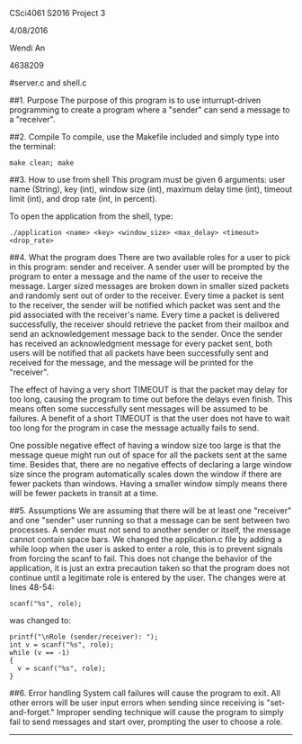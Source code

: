 CSci4061 S2016 Project 3

4/08/2016

Wendi An

4638209 

#server.c and shell.c

##1. Purpose
The purpose of this program is to use inturrupt-driven programming to create a program where a "sender" can send a message to a "receiver".

##2. Compile
To compile, use the Makefile included and simply type into the terminal:
```
make clean; make
```
##3. How to use from shell
This program must be given 6 arguments: user name (String), key (int), window size (int), maximum delay time (int), timeout limit (int), and drop rate (int, in percent).

To open the application from the shell, type:
```
./application <name> <key> <window_size> <max_delay> <timeout> <drop_rate>
```

##4. What the program does
There are two available roles for a user to pick in this program: sender and receiver. A sender user will be prompted by the program to enter a message and the name of the user to receive the message. Larger sized messages are broken down in smaller sized packets and randomly sent out of order to the receiver.  Every time a packet is sent to the receiver, the sender will be notified which packet was sent and the pid associated with the receiver's name. Every time a packet is delivered successfully, the receiver should retrieve the packet from their mailbox and send an acknowledgement message back to the sender. Once the sender has received an acknowledgment message for every packet sent, both users will be notified that all packets have been successfully sent and received for the message, and the message will be printed for the "receiver".

The effect of having a very short TIMEOUT is that the packet may delay for too long, causing the program to time out before the delays even finish.  This means often some successfully sent messages will be assumed to be failures.  A benefit of a short TIMEOUT is that the user does not have to wait too long for the program in case the message actually fails to send.

One possible negative effect of having a window size too large is that the message queue might run out of space for all the packets sent at the same time.  Besides that, there are no negative effects of declaring a large window size since the program automatically scales down the window if there are fewer packets than windows.  Having a smaller window simply means there will be fewer packets in transit at a time.


##5. Assumptions
We are assuming that there will be at least one "receiver" and one "sender" user running so that a message can be sent between two processes.  A sender must not send to another sender or itself, the message cannot contain space bars.  We changed the application.c file by adding a while loop when the user is asked to enter a role, this is to prevent signals from forcing the scanf to fail.  This does not change the behavior of the application, it is just an extra precaution taken so that the program does not continue until a legitimate role is entered by the user.  The changes were at lines 48-54:

```
scanf("%s", role);
```

was changed to:

```
printf("\nRole (sender/receiver): ");
int v = scanf("%s", role);
while (v == -1)
{
  v = scanf("%s", role);
}
```

##6. Error handling
System call failures will cause the program to exit.  All other errors will be user input errors when sending since receiving is "set-and-forget."  Improper sending technique will cause the program to simply fail to send messages and start over, prompting the user to choose a role.

________________
